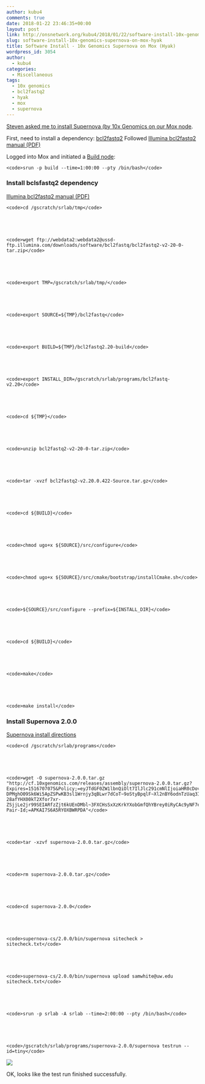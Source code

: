 ```yaml
---
author: kubu4
comments: true
date: 2018-01-22 23:46:35+00:00
layout: post
link: http://onsnetwork.org/kubu4/2018/01/22/software-install-10x-genomics-supernova-on-mox-hyak/
slug: software-install-10x-genomics-supernova-on-mox-hyak
title: Software Install - 10x Genomics Supernova on Mox (Hyak)
wordpress_id: 3054
author:
  - kubu4
categories:
  - Miscellaneous
tags:
  - 10x genomics
  - bcl2fastq2
  - hyak
  - mox
  - supernova
---
```


[Steven asked me to install Supernova (by 10x Genomics on our Mox node](https://github.com/RobertsLab/resources/issues/159).

First, need to install a dependency: [bcl2fastq2](https://support.illumina.com/sequencing/sequencing_software/bcl2fastq-conversion-software.html)
Followed [Illumina bcl2fastq2 manual (PDF)](https://support.illumina.com/content/dam/illumina-support/documents/documentation/software_documentation/bcl2fastq/bcl2fastq2_guide_15051736_v2.pdf)

Logged into Mox and initiated a [Build node](https://github.com/RobertsLab/hyak_mox/wiki/Node-Types#build-node):


    
    <code>srun -p build --time=1:00:00 --pty /bin/bash</code>





### Install bclsfastq2 dependency



[Illumina bcl2fastq2 manual (PDF)](https://support.illumina.com/content/dam/illumina-support/documents/documentation/software_documentation/bcl2fastq/bcl2fastq2_guide_15051736_v2.pdf)


    
    <code>cd /gscratch/srlab/tmp</code>




    
    <code>wget ftp://webdata2:webdata2@ussd-ftp.illumina.com/downloads/software/bcl2fastq/bcl2fastq2-v2-20-0-tar.zip</code>




    
    <code>export TMP=/gscratch/srlab/tmp/</code>




    
    <code>export SOURCE=${TMP}/bcl2fastq</code>




    
    <code>export BUILD=${TMP}/bcl2fastq2.20-build</code>




    
    <code>export INSTALL_DIR=/gscratch/srlab/programs/bcl2fastq-v2.20</code>




    
    <code>cd ${TMP}</code>




    
    <code>unzip bcl2fastq2-v2-20-0-tar.zip</code>




    
    <code>tar -xvzf bcl2fastq2-v2.20.0.422-Source.tar.gz</code>




    
    <code>cd ${BUILD}</code>




    
    <code>chmod ugo+x ${SOURCE}/src/configure</code>




    
    <code>chmod ugo+x ${SOURCE}/src/cmake/bootstrap/installCmake.sh</code>




    
    <code>${SOURCE}/src/configure --prefix=${INSTALL_DIR}</code>




    
    <code>cd ${BUILD}</code>




    
    <code>make</code>




    
    <code>make install</code>





### Install Supernova 2.0.0



[Supernova install directions](https://support.10xgenomics.com/de-novo-assembly/software/pipelines/latest/installation)


    
    <code>cd /gscratch/srlab/programs</code>




    
    <code>wget -O supernova-2.0.0.tar.gz "http://cf.10xgenomics.com/releases/assembly/supernova-2.0.0.tar.gz?Expires=1516707075&Policy;=eyJTdGF0ZW1lbnQiOlt7IlJlc291cmNlIjoiaHR0cDovL2NmLjEweGdlbm9taWNzLmNvbS9yZWxlYXNlcy9hc3NlbWJseS9zdXBlcm5vdmEtMi4wLjAudGFyLmd6IiwiQ29uZGl0aW9uIjp7IkRhdGVMZXNzVGhhbiI6eyJBV1M6RXBvY2hUaW1lIjoxNTE2NzA3MDc1fX19XX0_&Signature;=XJR7c9UlSkueydP304nKJrqomLXBH9~DWsenwlvBrplFMojbO-DPMghO09Sk6Wi5ApZSPwKB3sl1Wrnjy3qBLwr7dCoT~9oStyBpqlF~Xl2nBY6odnTzUaq3IpLyu8icIkt7DJM0GMXQTTp6rYu1PlLG31hMM5b5HZI3Tjzrhk8URbSrsG~7mm6m5-28afYHX00kT2Xfor7xr-ZSjjLe2jr99SEIARfzZjt6kUEnDMbl~3FXCHsSxXzKrkYXobGmfQhYBrey0iRyCAc9yNF7eSuBHAsqRGsP2yURVcYf3BB5nB1ZuEUo0qLgc5GlZJDQdsqDNC69HkyLCJamkJSnVg__&Key-Pair-Id;=APKAI7S6A5RYOXBWRPDA"</code>




    
    <code>tar -xzvf supernova-2.0.0.tar.gz</code>




    
    <code>rm supernova-2.0.0.tar.gz</code>




    
    <code>cd supernova-2.0.0</code>




    
    <code>supernova-cs/2.0.0/bin/supernova sitecheck > sitecheck.txt</code>




    
    <code>supernova-cs/2.0.0/bin/supernova upload samwhite@uw.edu sitecheck.txt</code>




    
    <code>srun -p srlab -A srlab --time=2:00:00 --pty /bin/bash</code>




    
    <code>/gscratch/srlab/programs/supernova-2.0.0/supernova testrun --id=tiny</code>



![](http://owl.fish.washington.edu/Athaliana/20180122_mox_supernova_install.png)

OK, looks like the test run finished successfully.

